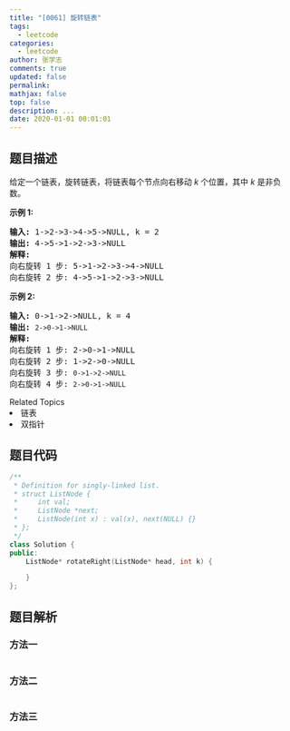 ```yaml
---
title: "[0061] 旋转链表"
tags:
  - leetcode
categories:
  - leetcode
author: 张学志
comments: true
updated: false
permalink:
mathjax: false
top: false
description: ...
date: 2020-01-01 00:01:01
---
```


## 题目描述

<p>给定一个链表，旋转链表，将链表每个节点向右移动&nbsp;<em>k&nbsp;</em>个位置，其中&nbsp;<em>k&nbsp;</em>是非负数。</p>

<p><strong>示例&nbsp;1:</strong></p>

<pre><strong>输入:</strong> 1-&gt;2-&gt;3-&gt;4-&gt;5-&gt;NULL, k = 2
<strong>输出:</strong> 4-&gt;5-&gt;1-&gt;2-&gt;3-&gt;NULL
<strong>解释:</strong>
向右旋转 1 步: 5-&gt;1-&gt;2-&gt;3-&gt;4-&gt;NULL
向右旋转 2 步: 4-&gt;5-&gt;1-&gt;2-&gt;3-&gt;NULL
</pre>

<p><strong>示例&nbsp;2:</strong></p>

<pre><strong>输入:</strong> 0-&gt;1-&gt;2-&gt;NULL, k = 4
<strong>输出:</strong> <code>2-&gt;0-&gt;1-&gt;NULL</code>
<strong>解释:</strong>
向右旋转 1 步: 2-&gt;0-&gt;1-&gt;NULL
向右旋转 2 步: 1-&gt;2-&gt;0-&gt;NULL
向右旋转 3 步:&nbsp;<code>0-&gt;1-&gt;2-&gt;NULL</code>
向右旋转 4 步:&nbsp;<code>2-&gt;0-&gt;1-&gt;NULL</code></pre>
<div><div>Related Topics</div><div><li>链表</li><li>双指针</li></div></div>

## 题目代码

```cpp
/**
 * Definition for singly-linked list.
 * struct ListNode {
 *     int val;
 *     ListNode *next;
 *     ListNode(int x) : val(x), next(NULL) {}
 * };
 */
class Solution {
public:
    ListNode* rotateRight(ListNode* head, int k) {

    }
};
```

## 题目解析

### 方法一

```cpp

```

### 方法二

```cpp

```

### 方法三

```cpp

```

